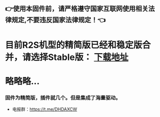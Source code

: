 ## 👉使用本固件前，请严格遵守国家互联网使用相关法律规定,不要违反国家法律规定！👈
# 目前R2S机型的精简版已经和稳定版合并，请选择Stable版： [下载地址](https://github.com/DHDAXCW/NanoPi-R2S-2021/releases/)
# 略略略...
### 固件为精简版，插件就几个。但是集成了海量驱动。
- 电报群：https://t.me/DHDAXCW




